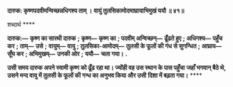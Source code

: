 **दारुक: कृष्णपदवीमन्विच्छन्नधिगश्य ताम् ।** **वायुं तुलसिकामोदमाघ्रायाभिमुखं ययौ ॥ ४१॥** 

शब्दार्थ **** 

**दारुक:—** **कृष्ण का सारथी दारुक** **; कृष्ण—** **कृष्ण का** **; पदवीम् अन्विच्छन्—** **ढूँढते हुए** **; अधिगश्य—** **पहुँच कर** **; ताम्—** **उसे** **;** **वायुम्—** **वायु** **; तुलसिका-आमोदम्—** **तुलसी के फूलों की गंध से सुगन्धित** **; आघ्राय—** **सूँघ कर** **; अभिमुखम्—** **उनकी ओर** **;** **ययौ—** **चला गया।** **.** 

**उसी समय दारुक अपने स्वामी कृष्ण को ढूँढ रहा था। ज्योंही वह उस स्थान के पास पहुँचा** **जहाँ भगवान् बैठे थे, उसने मन्द वायु में तुलसी के फूलों की गन्ध का अनुभव किया और उसी** **दिशा में बढ़ता गया।** **** 